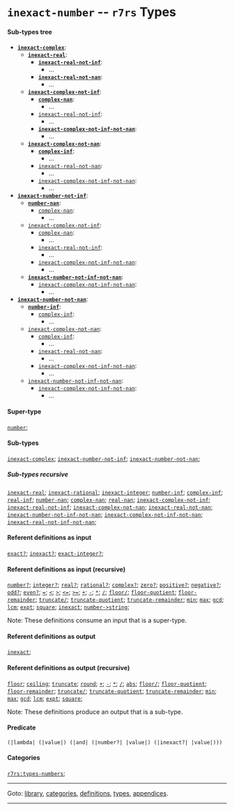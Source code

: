 

<a id='type__r7rs__inexact-number'></a>

# `inexact-number` -- `r7rs` Types


#### Sub-types tree

* **[`inexact-complex`](../../r7rs/types/inexact-complex.md#type__r7rs__inexact-complex)**:
  * **[`inexact-real`](../../r7rs/types/inexact-real.md#type__r7rs__inexact-real)**:
    * **[`inexact-real-not-inf`](../../r7rs/types/inexact-real-not-inf.md#type__r7rs__inexact-real-not-inf)**:
      * ...
    * **[`inexact-real-not-nan`](../../r7rs/types/inexact-real-not-nan.md#type__r7rs__inexact-real-not-nan)**:
      * ...
  * **[`inexact-complex-not-inf`](../../r7rs/types/inexact-complex-not-inf.md#type__r7rs__inexact-complex-not-inf)**:
    * **[`complex-nan`](../../r7rs/types/complex-nan.md#type__r7rs__complex-nan)**:
      * ...
    * [`inexact-real-not-inf`](../../r7rs/types/inexact-real-not-inf.md#type__r7rs__inexact-real-not-inf):
      * ...
    * **[`inexact-complex-not-inf-not-nan`](../../r7rs/types/inexact-complex-not-inf-not-nan.md#type__r7rs__inexact-complex-not-inf-not-nan)**:
      * ...
  * **[`inexact-complex-not-nan`](../../r7rs/types/inexact-complex-not-nan.md#type__r7rs__inexact-complex-not-nan)**:
    * **[`complex-inf`](../../r7rs/types/complex-inf.md#type__r7rs__complex-inf)**:
      * ...
    * [`inexact-real-not-nan`](../../r7rs/types/inexact-real-not-nan.md#type__r7rs__inexact-real-not-nan):
      * ...
    * [`inexact-complex-not-inf-not-nan`](../../r7rs/types/inexact-complex-not-inf-not-nan.md#type__r7rs__inexact-complex-not-inf-not-nan):
      * ...
* **[`inexact-number-not-inf`](../../r7rs/types/inexact-number-not-inf.md#type__r7rs__inexact-number-not-inf)**:
  * **[`number-nan`](../../r7rs/types/number-nan.md#type__r7rs__number-nan)**:
    * [`complex-nan`](../../r7rs/types/complex-nan.md#type__r7rs__complex-nan):
      * ...
  * [`inexact-complex-not-inf`](../../r7rs/types/inexact-complex-not-inf.md#type__r7rs__inexact-complex-not-inf):
    * [`complex-nan`](../../r7rs/types/complex-nan.md#type__r7rs__complex-nan):
      * ...
    * [`inexact-real-not-inf`](../../r7rs/types/inexact-real-not-inf.md#type__r7rs__inexact-real-not-inf):
      * ...
    * [`inexact-complex-not-inf-not-nan`](../../r7rs/types/inexact-complex-not-inf-not-nan.md#type__r7rs__inexact-complex-not-inf-not-nan):
      * ...
  * **[`inexact-number-not-inf-not-nan`](../../r7rs/types/inexact-number-not-inf-not-nan.md#type__r7rs__inexact-number-not-inf-not-nan)**:
    * [`inexact-complex-not-inf-not-nan`](../../r7rs/types/inexact-complex-not-inf-not-nan.md#type__r7rs__inexact-complex-not-inf-not-nan):
      * ...
* **[`inexact-number-not-nan`](../../r7rs/types/inexact-number-not-nan.md#type__r7rs__inexact-number-not-nan)**:
  * **[`number-inf`](../../r7rs/types/number-inf.md#type__r7rs__number-inf)**:
    * [`complex-inf`](../../r7rs/types/complex-inf.md#type__r7rs__complex-inf):
      * ...
  * [`inexact-complex-not-nan`](../../r7rs/types/inexact-complex-not-nan.md#type__r7rs__inexact-complex-not-nan):
    * [`complex-inf`](../../r7rs/types/complex-inf.md#type__r7rs__complex-inf):
      * ...
    * [`inexact-real-not-nan`](../../r7rs/types/inexact-real-not-nan.md#type__r7rs__inexact-real-not-nan):
      * ...
    * [`inexact-complex-not-inf-not-nan`](../../r7rs/types/inexact-complex-not-inf-not-nan.md#type__r7rs__inexact-complex-not-inf-not-nan):
      * ...
  * [`inexact-number-not-inf-not-nan`](../../r7rs/types/inexact-number-not-inf-not-nan.md#type__r7rs__inexact-number-not-inf-not-nan):
    * [`inexact-complex-not-inf-not-nan`](../../r7rs/types/inexact-complex-not-inf-not-nan.md#type__r7rs__inexact-complex-not-inf-not-nan):
      * ...


#### Super-type

[`number`](../../r7rs/types/number.md#type__r7rs__number);


#### Sub-types

[`inexact-complex`](../../r7rs/types/inexact-complex.md#type__r7rs__inexact-complex);
[`inexact-number-not-inf`](../../r7rs/types/inexact-number-not-inf.md#type__r7rs__inexact-number-not-inf);
[`inexact-number-not-nan`](../../r7rs/types/inexact-number-not-nan.md#type__r7rs__inexact-number-not-nan);


##### Sub-types recursive

[`inexact-real`](../../r7rs/types/inexact-real.md#type__r7rs__inexact-real);
[`inexact-rational`](../../r7rs/types/inexact-rational.md#type__r7rs__inexact-rational);
[`inexact-integer`](../../r7rs/types/inexact-integer.md#type__r7rs__inexact-integer);
[`number-inf`](../../r7rs/types/number-inf.md#type__r7rs__number-inf);
[`complex-inf`](../../r7rs/types/complex-inf.md#type__r7rs__complex-inf);
[`real-inf`](../../r7rs/types/real-inf.md#type__r7rs__real-inf);
[`number-nan`](../../r7rs/types/number-nan.md#type__r7rs__number-nan);
[`complex-nan`](../../r7rs/types/complex-nan.md#type__r7rs__complex-nan);
[`real-nan`](../../r7rs/types/real-nan.md#type__r7rs__real-nan);
[`inexact-complex-not-inf`](../../r7rs/types/inexact-complex-not-inf.md#type__r7rs__inexact-complex-not-inf);
[`inexact-real-not-inf`](../../r7rs/types/inexact-real-not-inf.md#type__r7rs__inexact-real-not-inf);
[`inexact-complex-not-nan`](../../r7rs/types/inexact-complex-not-nan.md#type__r7rs__inexact-complex-not-nan);
[`inexact-real-not-nan`](../../r7rs/types/inexact-real-not-nan.md#type__r7rs__inexact-real-not-nan);
[`inexact-number-not-inf-not-nan`](../../r7rs/types/inexact-number-not-inf-not-nan.md#type__r7rs__inexact-number-not-inf-not-nan);
[`inexact-complex-not-inf-not-nan`](../../r7rs/types/inexact-complex-not-inf-not-nan.md#type__r7rs__inexact-complex-not-inf-not-nan);
[`inexact-real-not-inf-not-nan`](../../r7rs/types/inexact-real-not-inf-not-nan.md#type__r7rs__inexact-real-not-inf-not-nan);


#### Referent definitions as input

[`exact?`](../../r7rs/definitions/exact_3f.md#definition__r7rs__exact_3f);
[`inexact?`](../../r7rs/definitions/inexact_3f.md#definition__r7rs__inexact_3f);
[`exact-integer?`](../../r7rs/definitions/exact-integer_3f.md#definition__r7rs__exact-integer_3f);


#### Referent definitions as input (recursive)

[`number?`](../../r7rs/definitions/number_3f.md#definition__r7rs__number_3f);
[`integer?`](../../r7rs/definitions/integer_3f.md#definition__r7rs__integer_3f);
[`real?`](../../r7rs/definitions/real_3f.md#definition__r7rs__real_3f);
[`rational?`](../../r7rs/definitions/rational_3f.md#definition__r7rs__rational_3f);
[`complex?`](../../r7rs/definitions/complex_3f.md#definition__r7rs__complex_3f);
[`zero?`](../../r7rs/definitions/zero_3f.md#definition__r7rs__zero_3f);
[`positive?`](../../r7rs/definitions/positive_3f.md#definition__r7rs__positive_3f);
[`negative?`](../../r7rs/definitions/negative_3f.md#definition__r7rs__negative_3f);
[`odd?`](../../r7rs/definitions/odd_3f.md#definition__r7rs__odd_3f);
[`even?`](../../r7rs/definitions/even_3f.md#definition__r7rs__even_3f);
[`=`](../../r7rs/definitions/ZZZZ__3d.md#definition__r7rs__ZZZZ__3d);
[`<`](../../r7rs/definitions/ZZZZ__3c.md#definition__r7rs__ZZZZ__3c);
[`>`](../../r7rs/definitions/ZZZZ__3e.md#definition__r7rs__ZZZZ__3e);
[`<=`](../../r7rs/definitions/ZZZZ__3c_3d.md#definition__r7rs__ZZZZ__3c_3d);
[`>=`](../../r7rs/definitions/ZZZZ__3e_3d.md#definition__r7rs__ZZZZ__3e_3d);
[`+`](../../r7rs/definitions/ZZZZ__2b.md#definition__r7rs__ZZZZ__2b);
[`-`](../../r7rs/definitions/ZZZZ__2d.md#definition__r7rs__ZZZZ__2d);
[`*`](../../r7rs/definitions/ZZZZ__2a.md#definition__r7rs__ZZZZ__2a);
[`/`](../../r7rs/definitions/ZZZZ__2f.md#definition__r7rs__ZZZZ__2f);
[`floor/`](../../r7rs/definitions/floor_2f.md#definition__r7rs__floor_2f);
[`floor-quotient`](../../r7rs/definitions/floor-quotient.md#definition__r7rs__floor-quotient);
[`floor-remainder`](../../r7rs/definitions/floor-remainder.md#definition__r7rs__floor-remainder);
[`truncate/`](../../r7rs/definitions/truncate_2f.md#definition__r7rs__truncate_2f);
[`truncate-quotient`](../../r7rs/definitions/truncate-quotient.md#definition__r7rs__truncate-quotient);
[`truncate-remainder`](../../r7rs/definitions/truncate-remainder.md#definition__r7rs__truncate-remainder);
[`min`](../../r7rs/definitions/min.md#definition__r7rs__min);
[`max`](../../r7rs/definitions/max.md#definition__r7rs__max);
[`gcd`](../../r7rs/definitions/gcd.md#definition__r7rs__gcd);
[`lcm`](../../r7rs/definitions/lcm.md#definition__r7rs__lcm);
[`expt`](../../r7rs/definitions/expt.md#definition__r7rs__expt);
[`square`](../../r7rs/definitions/square.md#definition__r7rs__square);
[`inexact`](../../r7rs/definitions/inexact.md#definition__r7rs__inexact);
[`number->string`](../../r7rs/definitions/number-_3e_string.md#definition__r7rs__number-_3e_string);

Note:  These definitions consume an input that is a super-type.


#### Referent definitions as output

[`inexact`](../../r7rs/definitions/inexact.md#definition__r7rs__inexact);


#### Referent definitions as output (recursive)

[`floor`](../../r7rs/definitions/floor.md#definition__r7rs__floor);
[`ceiling`](../../r7rs/definitions/ceiling.md#definition__r7rs__ceiling);
[`truncate`](../../r7rs/definitions/truncate.md#definition__r7rs__truncate);
[`round`](../../r7rs/definitions/round.md#definition__r7rs__round);
[`+`](../../r7rs/definitions/ZZZZ__2b.md#definition__r7rs__ZZZZ__2b);
[`-`](../../r7rs/definitions/ZZZZ__2d.md#definition__r7rs__ZZZZ__2d);
[`*`](../../r7rs/definitions/ZZZZ__2a.md#definition__r7rs__ZZZZ__2a);
[`/`](../../r7rs/definitions/ZZZZ__2f.md#definition__r7rs__ZZZZ__2f);
[`abs`](../../r7rs/definitions/abs.md#definition__r7rs__abs);
[`floor/`](../../r7rs/definitions/floor_2f.md#definition__r7rs__floor_2f);
[`floor-quotient`](../../r7rs/definitions/floor-quotient.md#definition__r7rs__floor-quotient);
[`floor-remainder`](../../r7rs/definitions/floor-remainder.md#definition__r7rs__floor-remainder);
[`truncate/`](../../r7rs/definitions/truncate_2f.md#definition__r7rs__truncate_2f);
[`truncate-quotient`](../../r7rs/definitions/truncate-quotient.md#definition__r7rs__truncate-quotient);
[`truncate-remainder`](../../r7rs/definitions/truncate-remainder.md#definition__r7rs__truncate-remainder);
[`min`](../../r7rs/definitions/min.md#definition__r7rs__min);
[`max`](../../r7rs/definitions/max.md#definition__r7rs__max);
[`gcd`](../../r7rs/definitions/gcd.md#definition__r7rs__gcd);
[`lcm`](../../r7rs/definitions/lcm.md#definition__r7rs__lcm);
[`expt`](../../r7rs/definitions/expt.md#definition__r7rs__expt);
[`square`](../../r7rs/definitions/square.md#definition__r7rs__square);

Note:  These definitions produce an output that is a sub-type.


#### Predicate

```
(|lambda| (|value|) (|and| (|number?| |value|) (|inexact?| |value|)))
```


#### Categories

[`r7rs:types-numbers`](../../r7rs/categories/r7rs_3a_types-numbers.md#category__r7rs__r7rs_3a_types-numbers);

----

Goto: [library](../../r7rs/_index.md#library__r7rs), [categories](../../r7rs/categories/_index.md#toc__r7rs__categories), [definitions](../../r7rs/definitions/_index.md#toc__r7rs__definitions), [types](../../r7rs/types/_index.md#toc__r7rs__types), [appendices](../../r7rs/appendices/_index.md#toc__r7rs__appendices).

----

